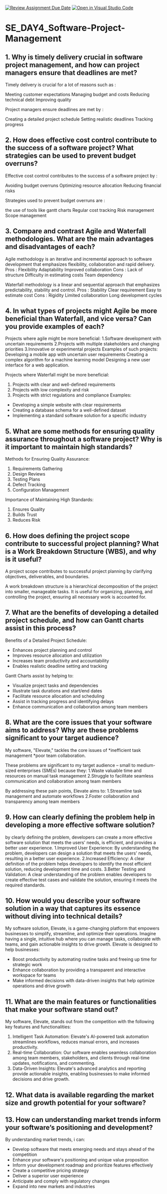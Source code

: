 [![Review Assignment Due Date](https://classroom.github.com/assets/deadline-readme-button-22041afd0340ce965d47ae6ef1cefeee28c7c493a6346c4f15d667ab976d596c.svg)](https://classroom.github.com/a/9pw6JKcu)
[![Open in Visual Studio Code](https://classroom.github.com/assets/open-in-vscode-2e0aaae1b6195c2367325f4f02e2d04e9abb55f0b24a779b69b11b9e10269abc.svg)](https://classroom.github.com/online_ide?assignment_repo_id=18782351&assignment_repo_type=AssignmentRepo)
# SE_DAY4_Software-Project-Management
## 1. Why is timely delivery crucial in software project management, and how can project managers ensure that deadlines are met?

Timely delivery is crucial for a lot of reasons such as : 
 
  Meeting customer expectations
Managing budget and costs
Reducing technical debt
Improving quality

Project managers ensure deadlines are met by : 

Creating a detailed project schedule
Setting realistic deadlines
Tracking progress

## 2. How does effective cost control contribute to the success of a software project? What strategies can be used to prevent budget overruns?

Effective cost control contributes to the success of a software project by : 

Avoiding budget overruns
Optimizing resource allocation
Reducing financial risks

Strategies used to prevent budget overruns are : 

the use of tools like gantt charts
Regular cost tracking
Risk management
Scope management 


## 3. Compare and contrast Agile and Waterfall methodologies. What are the main advantages and disadvantages of each?

Agile methodology is an iterative and incremental approach to software development that emphasizes flexibility, collaboration and rapid delivery.
Pros : 
Flexibility
Adaptability
Improved collaboration
Cons :
Lack of structure
Difficulty in estimating costs
Team dependency

Waterfall methodology is a linear and sequential approach that emphasizes predictability, stability and control.
Pros : 
Stability
Clear requirement 
Easy to estimate cost
Cons : 
Rigidity
Limited collaboration
Long development cycles 


## 4. In what types of projects might Agile be more beneficial than Waterfall, and vice versa? Can you provide examples of each?

Projects where agile might be more beneficial: 
1.Software development with uncertain requirements
2.Projects with multiple stakeholders and changing priorities
3.Innovative or experimental projects
Examples of such projects: 
Developing a mobile app with uncertain user requirements
Creating a complex algorithm for a machine learning model
 Designing a new user interface for a web application.

 Projects where Waterfall might be more beneficial:
1. Projects with clear and well-defined requirements
2. Projects with low complexity and risk
3. Projects with strict regulations and compliance
Examples:
- Developing a simple website with clear requirements
- Creating a database schema for a well-defined dataset
- Implementing a standard software solution for a specific industry


## 5. What are some methods for ensuring quality assurance throughout a software project? Why is it important to maintain high standards?

Methods for Ensuring Quality Assurance:
1. Requirements Gathering
2. Design Reviews
3. Testing Plans
4. Defect Tracking
5. Configuration Management
   
Importance of Maintaining High Standards:
1. Ensures Quality
2. Builds Trust
3. Reduces Risk


## 6. How does defining the project scope contribute to successful project planning? What is a Work Breakdown Structure (WBS), and why is it useful?

A project scope contributes to successful project planning by clarifying objectives, deliverables, and boundaries.

A work breakdown structure is a hierarchical decomposition of the project into smaller, manageable tasks.
It is useful for organizing, planning, and controlling the project, ensuring all necessary work is accounted for.

## 7. What are the benefits of developing a detailed project schedule, and how can Gantt charts assist in this process?

Benefits of a Detailed Project Schedule:
- Enhances project planning and control
- Improves resource allocation and utilization
- Increases team productivity and accountability
- Enables realistic deadline setting and tracking

Gantt Charts assist by helping to: 
- Visualize project tasks and dependencies
- Illustrate task durations and start/end dates
- Facilitate resource allocation and scheduling
- Assist in tracking progress and identifying delays
- Enhance communication and collaboration among team members


## 8. What are the core issues that your software aims to address? Why are these problems significant to your target audience?


My software, "Elevate," tackles the core issues of 
*inefficient task management
*poor team collaboration.

These problems are significant to my target audience – small to medium-sized enterprises (SMEs) because they:
1.Waste valuable time and resources on manual task management
2.Struggle to facilitate seamless communication and collaboration among team members

By addressing these pain points, Elevate aims to:
1.Streamline task management and automate workflows
2.Foster collaboration and transparency among team members


## 9. How can clearly defining the problem help in developing a more effective software solution?

by clearly defining the problem, developers can create a more effective software solution that meets the users' needs, is efficient, and provides a better user experience.
1.Improved User Experience: By understanding the problem, developers can design a solution that meets the users' needs, resulting in a better user experience.
2.Increased Efficiency: A clear definition of the problem helps developers to identify the most efficient solution, reducing development time and costs.
3.Better Testing and Validation: A clear understanding of the problem enables developers to create effective test cases and validate the solution, ensuring it meets the required standards.

## 10. How would you describe your software solution in a way that captures its essence without diving into technical details?

My software solution, Elevate, is a game-changing platform that empowers businesses to simplify, streamline, and optimize their operations.
Imagine having a single, intuitive hub where you can manage tasks, collaborate with teams, and gain actionable insights to drive growth.
Elevate is designed to help businesses:
- Boost productivity by automating routine tasks and freeing up time for strategic work
- Enhance collaboration by providing a transparent and interactive workspace for teams
- Make informed decisions with data-driven insights that help optimize operations and drive growth


## 11. What are the main features or functionalities that make your software stand out?

My software, Elevate, stands out from the competition with the following key features and functionalities:
1. Intelligent Task Automation: Elevate's AI-powered task automation streamlines workflows, reduces manual errors, and increases productivity.
2. Real-time Collaboration: Our software enables seamless collaboration among team members, stakeholders, and clients through real-time updates, notifications, and commenting.
3. Data-Driven Insights: Elevate's advanced analytics and reporting provide actionable insights, enabling businesses to make informed decisions and drive growth.


## 12. What data is available regarding the market size and growth potential for your software?


## 13. How can understanding market trends inform your software’s positioning and development?

By understanding market trends, i can:

- Develop software that meets emerging needs and stays ahead of the competition
- Enhance your software's positioning and unique value proposition
- Inform your development roadmap and prioritize features effectively
- Create a competitive pricing strategy
- Deliver a superior user experience
- Anticipate and comply with regulatory changes
- Expand into new markets and industries

